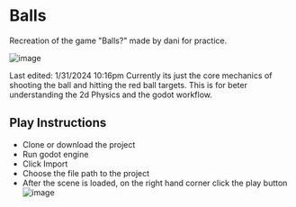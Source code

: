 # Balls
Recreation of the game "Balls?" made by dani for practice.

![image](https://github.com/Ben-Jacks0n/Balls/assets/127924235/9a925a8d-c63f-4218-b818-f729a6272fb7)

Last edited: 1/31/2024 10:16pm
Currently its just the core mechanics of shooting the ball and hitting the red ball targets. This is for beter understanding the 2d Physics and the godot workflow.

## Play Instructions
* Clone or download the project
* Run godot engine
* Click Import
* Choose the file path to the project
* After the scene is loaded, on the right hand corner click the play button
  ![image](https://github.com/Ben-Jacks0n/Balls/assets/127924235/dcf77fc8-7578-4f26-87d5-ad7c004adcb4)
 
